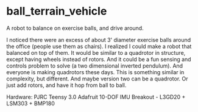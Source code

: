 ball_terrain_vehicle
====================

A robot to balance on exercise balls, and drive around.

I noticed there were an excess of about 3' diameter exercise balls around the office (people use them as chairs). I realized I could make a robot that balanced on top of them. It would be similar to a quadrotor in structure, except having wheels instead of rotors. And it could be a fun sensing and controls problem to solve (a two dimensional inverted pendulum). And everyone is making quadrotors these days. This is something similar in complexity, but different. And maybe version two can be a quadrotor. Or just add rotors, and have it hop from ball to ball.

Hardware:
PJRC Teensy 3.0
Adafruit 10-DOF IMU Breakout - L3GD20 + LSM303 + BMP180
